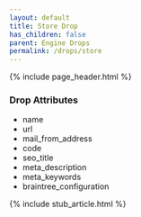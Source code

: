 ```yaml
---
layout: default
title: Store Drop
has_children: false
parent: Engine Drops
permalink: /drops/store
---
```


{% include page_header.html %}

### Drop Attributes

- name
- url
- mail_from_address
- code
- seo_title
- meta_description
- meta_keywords
- braintree_configuration

{% include stub_article.html %}